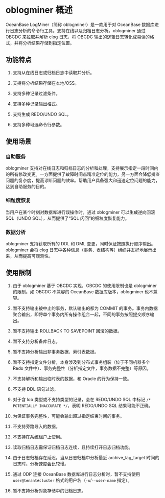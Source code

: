 # oblogminer 概述

OceanBase LogMiner（简称 oblogminer）是一款用于对 OceanBase 数据库进行日志分析的命令行工具，支持在线以及归档日志分析。oblogminer 通过 OBCDC 来拉取并解析 clog 日志，将 OBCDC 输出的逻辑日志转化成易读的格式，并将分析结果存储到指定位置。

## 功能特点

1. 支持从在线日志或归档日志中读取并分析。

2. 支持将分析结果存储在本地/OSS。

3. 支持多种记录过滤条件。

4. 支持多种记录输出格式。

5. 支持生成 REDO/UNDO SQL。

6. 支持多种可选命令行参数。

## 使用场景

### 自助服务

oblogminer 支持对在线日志和归档日志的分析和处理，支持展示指定一段时间内的所有修改变更。一方面提供了故障时间点精准定位的能力，另一方面会降低排查问题的复杂度，提高诊断问题的效率。帮助用户具备强大和迅速定位问题的能力，达到自助服务的目的。

### 细粒度恢复

当用户在某个时刻对数据库进行误操作时，通过 oblogminer 可以生成逆向回滚 SQL（UNDO SQL），从而提供了“SQL 闪回”的细粒度恢复能力。

### 数据分析

oblogminer 支持获取所有的 DDL 和 DML 变更，同时保证按照执行顺序输出。oblogminer 会将 clog 日志中各种信息（事务、表结构等）组织并友好地展示出来，从而提高可观测性。

## 使用限制

1. 由于 oblogminer 基于 OBCDC 实现，OBCDC 的使用限制也是 oblogminer 的限制，如 OBCDC 不兼容的 OceanBase 数据库版本，oblogminer 也不兼容。

2. 暂不支持输出被中止的事务，默认输出的都为 COMMIT 的事务。事务内数据聚合输出，即将单个事务内所有操作组合一起，不同的事务按照提交顺序输出。

3. 暂不支持输出 ROLLBACK TO SAVEPOINT 回滚的数据。

4. 暂不支持分析备库日志。

5. 暂不支持分析输出非事务数据、索引表数据。

6. 暂不支持指定文件分析，本身涉及到分布式事务组装（位于不同机器多个 Redo 文件中）、事务完整性（分析指定文件，事务数据不完整）等原因。

7. 不支持解析和输出临时表的数据，和 Oracle 的行为保持一致。

8. 不支持 DDL 语句过滤。

9. 对于含 lob 类型或不支持类型的记录，会在 REDO/UNDO SQL 中标记 `/* POTENTIALLY INACCURATE */`，表明 REDO/UNDO SQL 结果可能不正确。

10. 为保证事务完整性，可能会输出超过指定结束时间的事务。

11. 不支持旁路导入的数据。

12. 不支持在系统租户上使用。

13. 读取归档日志需保证归档日志连续，且持续打开日志归档功能。

14. 由于日志归档存在延迟，当从日志归档中分析最近 archive_lag_target 时间的日志时，分析速度会比较慢。

15. 通过 ODP 连接 OceanBase 数据库进行日志分析时，暂不支持使用 `user@tenant#cluster` 格式的用户名（`-u`/`--user-name` 指定）。

16. 暂不支持分析对象存储中的归档日志。
